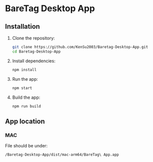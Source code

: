 # BareTag Desktop App

## Installation
1. Clone the repository:
    ```bash
    git clone https://github.com/KenSu2003/Baretag-Desktop-App.git
    cd Baretag-Desktop-App
    ```

2. Install dependencies:
    ```bash
    npm install
    ```

3. Run the app:
    ```bash
    npm start
    ```

4. Build the app:
    ```bash
    npm run build
    ```

## App location

### MAC
File should be under:
```bash
/Baretag-Desktop-App/dist/mac-arm64/BareTag\ App.app 
```